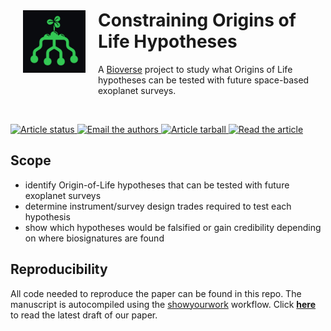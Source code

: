 <img align="left" width = "100" hspace="20" vspace="40" src="icon/OoL-icon_dark-green.jpg" alt="logo"/>

# Constraining Origins of Life Hypotheses

A [Bioverse](https://github.com/danielapai/bioverse) project to study what Origins of Life hypotheses can be tested with future space-based exoplanet surveys.

<br>
<p>
<a href="https://github.com/matiscke/originsoflife/actions/workflows/build.yml">
<img src="https://github.com/matiscke/originsoflife/actions/workflows/build.yml/badge.svg?branch=main" alt="Article status"/>
</a>
<a href="mailto:schlecker@arizona.edu">
<img src="https://img.shields.io/badge/contact-authors-blueviolet.svg?style=flat" alt="Email the authors"/>
<a href="https://github.com/matiscke/originsoflife/raw/main-pdf/arxiv.tar.gz">
<img src="https://img.shields.io/badge/article-tarball-blue.svg?style=flat" alt="Article tarball"/>
</a>
<a href="https://github.com/matiscke/originsoflife/raw/main-pdf/ms.pdf">
<img src="https://img.shields.io/badge/article-pdf-blue.svg?style=flat" alt="Read the article"/>
</a>
</p>


## Scope
[//]: # (This repository contains the code necessary to create the results and figures in Schlecker+2023. In this study, we... )
[//]: # (Using the [Bioverse]&#40;https://github.com/danielapai/bioverse&#41; framework, we show that...)

- identify Origin-of-Life hypotheses that can be tested with future exoplanet surveys
- determine instrument/survey design trades required to test each hypothesis
- show which hypotheses would be falsified or gain credibility depending on where biosignatures are found

## Reproducibility
All code needed to reproduce the paper can be found in this repo. The manuscript is autocompiled using the [showyourwork](https://github.com/rodluger/showyourwork) workflow.
Click [**here**](https://github.com/matiscke/originsoflife/raw/main-pdf/ms.pdf) to read the latest draft of our paper.










